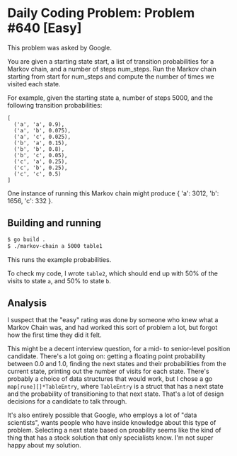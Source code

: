 # Daily Coding Problem: Problem #640 [Easy]

This problem was asked by Google.

You are given a starting state start, a list of transition probabilities for a
Markov chain, and a number of steps num_steps. Run the Markov chain starting
from start for num_steps and compute the number of times we visited each state.

For example, given the starting state a, number of steps 5000, and the
following transition probabilities:

```
[
  ('a', 'a', 0.9),
  ('a', 'b', 0.075),
  ('a', 'c', 0.025),
  ('b', 'a', 0.15),
  ('b', 'b', 0.8),
  ('b', 'c', 0.05),
  ('c', 'a', 0.25),
  ('c', 'b', 0.25),
  ('c', 'c', 0.5)
]
```

One instance of running this Markov chain might produce { 'a': 3012, 'b': 1656, 'c': 332 }.

## Building and running

```sh
$ go build .
$ ./markov-chain a 5000 table1
```
This runs the example probabilities.

To check my code, I wrote `table2`, which should end up with 50% of the visits to state `a`,
and 50% to state `b`.

## Analysis

I suspect that the "easy" rating was done by someone who knew what a Markov Chain was,
and had worked this sort of problem a lot, but forgot how the first time they did it felt.

This might be a decent interview question, for a mid- to senior-level position candidate.
There's a lot going on:
getting a floating point probability between 0.0 and 1.0,
finding the next states and their probabilities from the current state,
printing out the number of visits for each state.
There's probably a choice of data structures that would work,
but I chose a go `map[rune][]*TableEntry`,
where `TableEntry` is a struct that has a next state and the probability of transitioning to that next state.
That's a lot of design decisions for a candidate to talk through.

It's also entirely possible that Google, who employs a lot of "data scientists",
wants people who have inside knowledge about this type of problem.
Selecting a next state based on proability seems like the kind of thing
that has a stock solution that only specialists know.
I'm not super happy about my solution.
